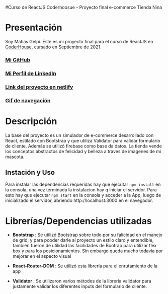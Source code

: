 #Curso de ReactJS Coderhoosue - Proyecto final e-commerce Tienda Nina

# Presentación

Soy Matias Gelpi. Este es mi proyecto final para el curso de ReactJS en [CoderHouse](https://www.coderhouse.com), cursado en Septiembre de 2021.

### [Mi GitHub](https://github.com/matiasjgelpi)

### [Mi Perfil de LinkedIn](https://www.linkedin.com/in/matiasjgelpi/)

### [Link del proyecto en netlify](https://https://tiendanina.netlify.app/)

### [Gif de navegación](https://drive.google.com/file/d/1dMWRdyCs_KSYizBNHNJPD6gWQLRPxUuT/view?usp=sharing)


# Descripción 

La base del proyecto es un simulador de e-commerce desarrollado con React, estilado con Bootstrap  y que utiliza Validator para validar formulario de cliente. Además se utilizó firebase como base da datos. La tienda vende los conceptos abstractos de felicidad y belleza a traves de imagenes de mi mascota.

## Instación y Uso

Para instalar las dependencias requeridas hay que ejecutar `npm install` en la consola, una vez terminada la instalacion hay q iniciar el servidor. 
Para esto hay que ejecutar `npm start` en la consola y acceder a la App, luego de inicializado el servidor, abriendo http://localhost:3000 en el navegador.


# Librerías/Dependencias utilizadas

* **Bootstrap** : Se utilizó Bootstrap sobre todo por su falicidad en el manejo de grid, y para pooder darle al proyecto un estilo claro y entendible, también fueron de utilidad las facilidades de Bootrap para utilizar flex box y para los posicionamientos. Sin embargo queda mucho todavía por mejorar en el aspecto visual

* **React-Router-DOM** : Se utilizó esta librería para el enrutamiento de la app

* **Validator** : Se utilizaron varios métodos de la librería validator para justamente validar los diferentes inputs del formulario de cliente.

 
